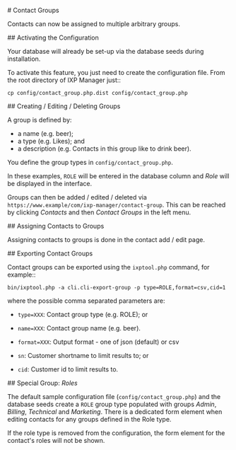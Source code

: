 # Contact Groups

Contacts can now be assigned to multiple arbitrary groups.

## Activating the Configuration

Your database will already be set-up via the database seeds during installation.

To activate this feature, you just need to create the configuration file. From the root directory of IXP Manager just::

```
cp config/contact_group.php.dist config/contact_group.php
```

## Creating / Editing / Deleting Groups

A group is defined by:

* a name (e.g. beer);
* a type (e.g. Likes); and
* a description (e.g. Contacts in this group like to drink beer).

You define the group types in `config/contact_group.php`.

In these examples, `ROLE` will be entered in the database column and *Role* will be displayed in the interface.

Groups can then be added / edited / deleted via `https://www.example/com/ixp-manager/contact-group`. This can be reached by clicking *Contacts* and then *Contact Groups* in the left menu.

## Assigning Contacts to Groups

Assigning contacts to groups is done in the contact add / edit page.

## Exporting Contact Groups

Contact groups can be exported using the `ixptool.php` command, for example::
```
bin/ixptool.php -a cli.cli-export-group -p type=ROLE,format=csv,cid=1
```

where the possible comma separated parameters are:

* `type=XXX`: Contact group type (e.g. ROLE); or
* `name=XXX`: Contact group name (e.g. beer).

* `format=XXX`: Output format - one of json (default) or csv
* `sn`: Customer shortname to limit results to; or
* `cid`: Customer id to limit results to.

## Special Group: *Roles*

The default sample configuration file (`config/contact_group.php`) and the database seeds create a `ROLE` group type populated with groups *Admin*, *Billing*, *Technical* and *Marketing*. There is a dedicated form element when editing contacts for any groups defined in the Role type.

If the role type is removed from the configuration, the form element for the contact's roles will not be shown.
